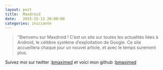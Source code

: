 ```yaml
---
layout: post
title:  Maxdroid
date:   2015-25-12 20:00:00
categories: iniciante
---
```


> "Bienvenu sur Maxdroid !
C’est un site sur toutes les actualités liées à Android, le célèbre système d’exploitation de Google.
Ce site accueillera chaque jour un nouvel article, et avec le temps surement plus. 


Suivez moi sur twitter :[bmaximed](https://twitter.com/hautebas1)
et voici mon github :[bmaximed](https://github.com/bmaximed) 

 